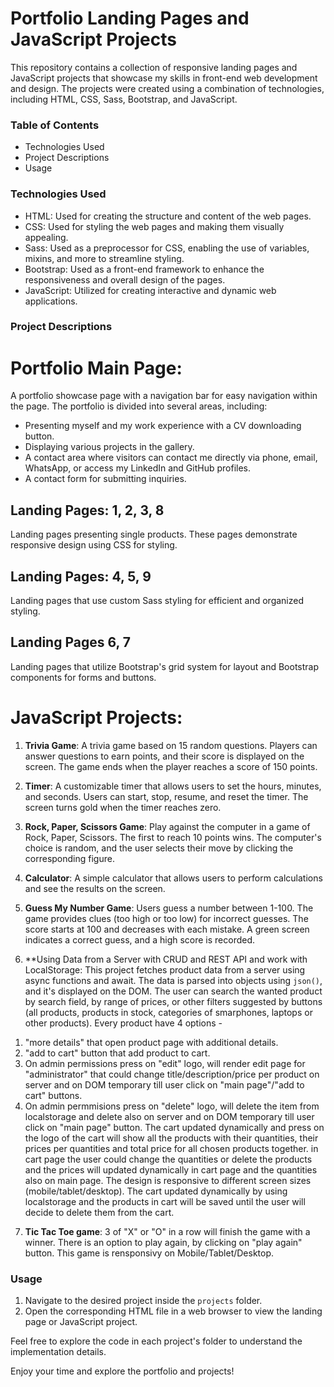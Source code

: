 # Portfolio Landing Pages and JavaScript Projects

This repository contains a collection of responsive landing pages and JavaScript projects that showcase my skills in front-end web development and design. The projects were created using a combination of technologies, including HTML, CSS, Sass, Bootstrap, and JavaScript.

### Table of Contents

- Technologies Used
- Project Descriptions
- Usage

### Technologies Used

- HTML: Used for creating the structure and content of the web pages.
- CSS: Used for styling the web pages and making them visually appealing.
- Sass: Used as a preprocessor for CSS, enabling the use of variables, mixins, and more to streamline styling.
- Bootstrap: Used as a front-end framework to enhance the responsiveness and overall design of the pages.
- JavaScript: Utilized for creating interactive and dynamic web applications.

### Project Descriptions

# Portfolio Main Page:
A portfolio showcase page with a navigation bar for easy navigation within the page. The portfolio is divided into several areas, including:
- Presenting myself and my work experience with a CV downloading button.
- Displaying various projects in the gallery.
- A contact area where visitors can contact me directly via phone, email, WhatsApp, or access my LinkedIn and GitHub profiles.
- A contact form for submitting inquiries.

## Landing Pages: 1, 2, 3, 8
Landing pages presenting single products. These pages demonstrate responsive design using CSS for styling.

## Landing Pages: 4, 5, 9
Landing pages that use custom Sass styling for efficient and organized styling.

## Landing Pages 6, 7
Landing pages that utilize Bootstrap's grid system for layout and Bootstrap components for forms and buttons.

# JavaScript Projects:

1. **Trivia Game**: A trivia game based on 15 random questions. Players can answer questions to earn points, and their score is displayed on the screen. The game ends when the player reaches a score of 150 points.

2. **Timer**: A customizable timer that allows users to set the hours, minutes, and seconds. Users can start, stop, resume, and reset the timer. The screen turns gold when the timer reaches zero.

3. **Rock, Paper, Scissors Game**: Play against the computer in a game of Rock, Paper, Scissors. The first to reach 10 points wins. The computer's choice is random, and the user selects their move by clicking the corresponding figure.

4. **Calculator**: A simple calculator that allows users to perform calculations and see the results on the screen.

5. **Guess My Number Game**: Users guess a number between 1-100. The game provides clues (too high or too low) for incorrect guesses. The score starts at 100 and decreases with each mistake. A green screen indicates a correct guess, and a high score is recorded.

6. **Using Data from a Server with CRUD and REST API and work with LocalStorage: This project fetches product data from a server using async functions and await. The data is parsed into objects using `json()`, and it's displayed on the DOM.
The user can search the wanted product by search field, by range of prices, or other filters suggested by buttons (all products, products in stock, categories of smarphones, laptops or other products). 
Every product have 4 options - 
1) "more details" that open product page with additional details.
2) "add to cart" button that add product to cart.
3) On admin permissions press on "edit" logo, will render edit page for "administrator"  that could change title/description/price per product on server and on DOM temporary till user click on "main page"/"add to cart" buttons.
4) On admin permmisions press on "delete" logo, will delete the item from localstorage and delete also on server and on DOM temporary till user click on "main page" button.
The cart updated dynamically and press on the logo of the cart will show all the products with their quantities, their prices per quantities and total price for all chosen products together.
in cart page the user could change the quantities or delete the products and the prices will updated dynamically in cart page and the quantities also on main page.
The design is responsive to different screen sizes (mobile/tablet/desktop).
The cart updated dynamically by using localstorage and the products in cart will be saved until the user will decide to delete them from the cart.

7. **Tic Tac Toe game**:
3 of "X" or "O" in a row will finish the game with a winner. 
There is an option to play again, by clicking on "play again" button.
This game is rensponsivy on Mobile/Tablet/Desktop.


### Usage

1. Navigate to the desired project inside the `projects` folder.
2. Open the corresponding HTML file in a web browser to view the landing page or JavaScript project.

Feel free to explore the code in each project's folder to understand the implementation details.

Enjoy your time and explore the portfolio and projects!
